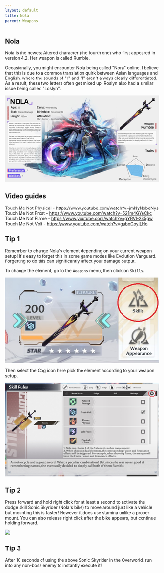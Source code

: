 ```yaml
---
layout: default
title: Nola
parent: Weapons
---
```


## Nola
Nola is the newest Altered character (the fourth one) who first appeared in version 4.2. Her weapon is called Rumble.

Occasionally, you might encounter Nola being called "Nora" online. I believe that this is due to a common translation quirk between Asian languages and English, where the sounds of "r" and "l" aren't always clearly differentiated. As a result, these two letters often get mixed up. Roslyn also had a similar issue being called "Loslyn".

![](images/nola_profile.jpg)

## Video guides

Touch Me Not Physical - https://www.youtube.com/watch?v=jmNyNobeNys
Touch Me Not Frost - https://www.youtube.com/watch?v=521m4GYeCkc
Touch Me Not Flame - https://www.youtube.com/watch?v=gYRVI-2S5gw
Touch Me Not Volt - https://www.youtube.com/watch?v=gaboGoylLHo

## Tip 1

Remember to change Nola's element depending on your current weapon setup! It's easy to forget this in some game modes like Evolution Vanguard. Forgetting to do this can significantly affect your damage output.

To change the element, go to the `Weapons` menu, then click on `Skills`.

![](images/nola_weapon_screen.jpg)

Then select the Cog icon here pick the element according to your weapon setup.

![](images/nola_skill_menu.jpg)

## Tip 2

Press forward and hold right click for at least a second to activate the dodge skill Sonic Skyrider (Nola's bike) to move around just like a vehicle but mounting this is faster! However it does use stamina unlike a proper mount. You can also release right click after the bike appears, but continue holding forward.

![](images/nola_bike.jpg)

## Tip 3

After 10 seconds of using the above Sonic Skyrider in the Overworld, run into any non-boss enemy to instantly execute it!